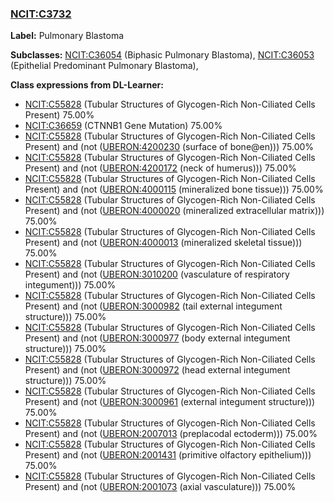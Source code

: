 
### [NCIT:C3732](http://purl.obolibrary.org/obo/NCIT_C3732)
**Label:** Pulmonary Blastoma

**Subclasses:** [NCIT:C36054](http://purl.obolibrary.org/obo/NCIT_C36054) (Biphasic Pulmonary Blastoma), [NCIT:C36053](http://purl.obolibrary.org/obo/NCIT_C36053) (Epithelial Predominant Pulmonary Blastoma), 

**Class expressions from DL-Learner:**

- [NCIT:C55828](http://purl.obolibrary.org/obo/NCIT_C55828) (Tubular Structures of Glycogen-Rich Non-Ciliated Cells Present) 75.00%
- [NCIT:C36659](http://purl.obolibrary.org/obo/NCIT_C36659) (CTNNB1 Gene Mutation) 75.00%
- [NCIT:C55828](http://purl.obolibrary.org/obo/NCIT_C55828) (Tubular Structures of Glycogen-Rich Non-Ciliated Cells Present) and (not ([UBERON:4200230](http://purl.obolibrary.org/obo/UBERON_4200230) (surface of bone@en))) 75.00%
- [NCIT:C55828](http://purl.obolibrary.org/obo/NCIT_C55828) (Tubular Structures of Glycogen-Rich Non-Ciliated Cells Present) and (not ([UBERON:4200172](http://purl.obolibrary.org/obo/UBERON_4200172) (neck of humerus))) 75.00%
- [NCIT:C55828](http://purl.obolibrary.org/obo/NCIT_C55828) (Tubular Structures of Glycogen-Rich Non-Ciliated Cells Present) and (not ([UBERON:4000115](http://purl.obolibrary.org/obo/UBERON_4000115) (mineralized bone tissue))) 75.00%
- [NCIT:C55828](http://purl.obolibrary.org/obo/NCIT_C55828) (Tubular Structures of Glycogen-Rich Non-Ciliated Cells Present) and (not ([UBERON:4000020](http://purl.obolibrary.org/obo/UBERON_4000020) (mineralized extracellular matrix))) 75.00%
- [NCIT:C55828](http://purl.obolibrary.org/obo/NCIT_C55828) (Tubular Structures of Glycogen-Rich Non-Ciliated Cells Present) and (not ([UBERON:4000013](http://purl.obolibrary.org/obo/UBERON_4000013) (mineralized skeletal tissue))) 75.00%
- [NCIT:C55828](http://purl.obolibrary.org/obo/NCIT_C55828) (Tubular Structures of Glycogen-Rich Non-Ciliated Cells Present) and (not ([UBERON:3010200](http://purl.obolibrary.org/obo/UBERON_3010200) (vasculature of respiratory integument))) 75.00%
- [NCIT:C55828](http://purl.obolibrary.org/obo/NCIT_C55828) (Tubular Structures of Glycogen-Rich Non-Ciliated Cells Present) and (not ([UBERON:3000982](http://purl.obolibrary.org/obo/UBERON_3000982) (tail external integument structure))) 75.00%
- [NCIT:C55828](http://purl.obolibrary.org/obo/NCIT_C55828) (Tubular Structures of Glycogen-Rich Non-Ciliated Cells Present) and (not ([UBERON:3000977](http://purl.obolibrary.org/obo/UBERON_3000977) (body external integument structure))) 75.00%
- [NCIT:C55828](http://purl.obolibrary.org/obo/NCIT_C55828) (Tubular Structures of Glycogen-Rich Non-Ciliated Cells Present) and (not ([UBERON:3000972](http://purl.obolibrary.org/obo/UBERON_3000972) (head external integument structure))) 75.00%
- [NCIT:C55828](http://purl.obolibrary.org/obo/NCIT_C55828) (Tubular Structures of Glycogen-Rich Non-Ciliated Cells Present) and (not ([UBERON:3000961](http://purl.obolibrary.org/obo/UBERON_3000961) (external integument structure))) 75.00%
- [NCIT:C55828](http://purl.obolibrary.org/obo/NCIT_C55828) (Tubular Structures of Glycogen-Rich Non-Ciliated Cells Present) and (not ([UBERON:2007013](http://purl.obolibrary.org/obo/UBERON_2007013) (preplacodal ectoderm))) 75.00%
- [NCIT:C55828](http://purl.obolibrary.org/obo/NCIT_C55828) (Tubular Structures of Glycogen-Rich Non-Ciliated Cells Present) and (not ([UBERON:2001431](http://purl.obolibrary.org/obo/UBERON_2001431) (primitive olfactory epithelium))) 75.00%
- [NCIT:C55828](http://purl.obolibrary.org/obo/NCIT_C55828) (Tubular Structures of Glycogen-Rich Non-Ciliated Cells Present) and (not ([UBERON:2001073](http://purl.obolibrary.org/obo/UBERON_2001073) (axial vasculature))) 75.00%


